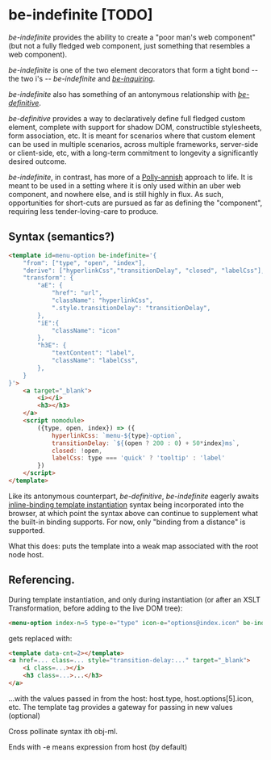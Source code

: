 # be-indefinite [TODO]

*be-indefinite* provides the ability to create a "poor man's web component" (but not a fully fledged web component, just something that resembles a web component).

*be-indefinite* is one of the two element decorators that form a tight bond -- the two i's -- *be-indefinite* and [*be-inquiring*](https://github.com/bahrus/be-inquiring).

*be-indefinite* also has something of an antonymous relationship with [*be-definitive*](https://github.com/bahrus/be-definitive).

*be-definitive* provides a way to declaratively define full fledged custom element, complete with support for shadow DOM, constructible stylesheets, form association, etc.  It is meant for scenarios where that custom element can be used in multiple scenarios, across multiple frameworks, server-side or client-side, etc, with a long-term commitment to longevity a significantly desired outcome.

*be-indefinite*, in contrast, has more of a [Polly-annish](https://en.wikipedia.org/wiki/Along_Came_Polly) approach to life.  It is meant to be used in a setting where it is only used within an uber web component, and nowhere else, and is still highly in flux.  As such, opportunities for short-cuts are pursued as far as defining the "component", requiring less tender-loving-care to produce.  

## Syntax (semantics?)

```html
<template id=menu-option be-indefinite='{
    "from": ["type", "open", "index"],
    "derive": ["hyperlinkCss","transitionDelay", "closed", "labelCss"],
    "transform": {
        "aE": {
            "href": "url",
            "className": "hyperlinkCss",
            ".style.transitionDelay": "transitionDelay",
        },
        "iE":{
            "className": "icon"
        },
        "h3E": {
            "textContent": "label",
            "className": "labelCss",
        },
    }
}'>
    <a target="_blank">
        <i></i>
        <h3></h3>
    </a>
    <script nomodule>
        ({type, open, index}) => ({
            hyperlinkCss: `menu-${type}-option`,
            transitionDelay: `${(open ? 200 : 0) + 50*index}ms`,
            closed: !open,
            labelCss: type === 'quick' ? 'tooltip' : 'label'
        })
    </script>
</template>
```

Like its antonymous counterpart, *be-definitive*, *be-indefinite* eagerly awaits [inline-binding template instantiation](https://github.com/rniwa/webcomponents/blob/add-dom-parts-proposal/proposals/DOM-Parts.md) syntax being incorporated into the browser, at which point the syntax above can continue to supplement what the built-in binding supports.  For now, only "binding from a distance" is supported.

What this does:  puts the template into a weak map associated with the root node host.

## Referencing.

During template instantiation, and only during instantiation (or after an XSLT Transformation, before adding to the live DOM tree):

```html
<menu-option index-n=5 type-e="type" icon-e="options@index.icon" be-inquiring></menu-option >
```

gets replaced with:

```html
<template data-cnt=2></template>
<a href=... class=... style="transition-delay:..." target="_blank">
    <i class=...></i>
    <h3 class=...>...</h3>
</a>
```

...with the values passed in from the host:  host.type, host.options[5].icon, etc.  The template tag provides a gateway for passing in new values (optional)

Cross pollinate syntax ith obj-ml.

Ends with -e means expression from host (by default)

